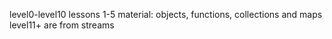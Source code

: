 level0-level10 lessons 1-5 material: 
objects, functions, collections and maps
level11+ are from streams